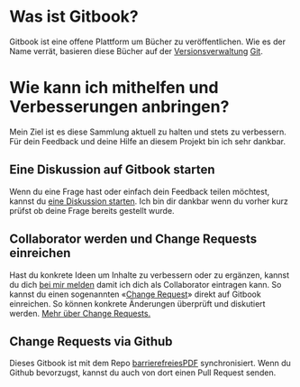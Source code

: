 # Was ist Gitbook?

Gitbook ist eine offene Plattform um Bücher zu veröffentlichen. Wie es der Name verrät, basieren diese Bücher auf der [Versionsverwaltung](https://de.wikipedia.org/wiki/Versionsverwaltung) [Git](https://de.wikipedia.org/wiki/Git).

# Wie kann ich mithelfen und Verbesserungen anbringen?

Mein Ziel ist es diese Sammlung aktuell zu halten und stets zu verbessern. Für dein Feedback und deine Hilfe an diesem Projekt bin ich sehr dankbar.

## Eine Diskussion auf Gitbook starten

Wenn du eine Frage hast oder einfach dein Feedback teilen möchtest, kannst du [eine Diskussion starten](https://www.gitbook.com/book/pixelstrolch/barrierefreies-pdf/discussions). Ich bin dir dankbar wenn du vorher kurz prüfst ob deine Frage bereits gestellt wurde.

## Collaborator werden und Change Requests einreichen

Hast du konkrete Ideen um Inhalte zu verbessern oder zu ergänzen, kannst du dich [bei mir melden](mailto:email@pixelstrol.ch) damit ich dich als Collaborator eintragen kann. So kannst du einen sogenannten «[Change Request](https://www.gitbook.com/book/pixelstrolch/barrierefreies-pdf/changes)» direkt auf Gitbook einreichen. So können konkrete Änderungen überprüft und diskutiert werden. [Mehr über Change Requests.](https://help.gitbook.com/books/what-are-change-requests.html)

## Change Requests via Github

Dieses Gitbook ist mit dem Repo [barrierefreiesPDF](https://github.com/pixelstrolch/barrierefreiesPDF) synchronisiert. Wenn du Github bevorzugst, kannst du auch von dort einen Pull Request senden.

